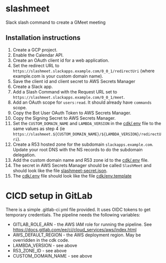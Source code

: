 # slashmeet
Slack slash command to create a GMeet meeting

## Installation instructions
1. Create a GCP project.
2. Enable the Calendar API.
3. Create an OAuth client id for a web application.
4. Set the redirect URL to `https://slashmeet.slackapps.example.com/0_0_1/redirectUri` (where example.com is your custom domain name).
5. Save the client id and client secret to AWS Secrets Manager
6. Create a Slack app.
7. Add a Slash Command with the Request URL set to `https://slashmeet.slackapps.example.com/0_0_1/meet`.
8. Add an OAuth scope for `users:read`.  It should already have `commands` scope.
9. Copy the Bot User OAuth Token to AWS Secrets Manager.
10. Copy the Signing Secret to AWS Secrets Manager.
11. Set the `CUSTOM_DOMAIN_NAME` and `LAMBDA_VERSION` in the [cdk/.env](cdk/env.template) file to the same values as step 4 (ie `https://slashmeet.${CUSTOM_DOMAIN_NAME}/${LAMBDA_VERSION}/redirectUri`).
12. Create a R53 hosted zone for the subdomain `slackapps.example.com`.  Update your root DNS with the NS records to do the subdomain delegation.
13. Add the custom domain name and R53 zone id to the [cdk/.env](cdk/env.template) file.
14. The secret in AWS Secrets Manager should be called `SlashMeet` and should look like the file [slashmeet-secret.json](slashmeet-secret.json).
15. The [cdk/.env](cdk/env.template) file should look like the file [cdk/env.template](cdk/env.template)

# CICD setup in GitLab
There is a simple .gitlab-ci.yml file provided.  It uses OIDC tokens to get temporary credentials.  The pipeline needs the following variables:
 - GITLAB_ROLE_ARN - the AWS IAM role for running the pipeline.  See https://docs.gitlab.com/ee/ci/cloud_services/aws/index.html
 - AWS_DEFAULT_REGION - the AWS deployment region.  May be overridden in the cdk code.
 - LAMBDA_VERSION - see above
 - R53_ZONE_ID - see above
 - CUSTOM_DOMAIN_NAME - see above